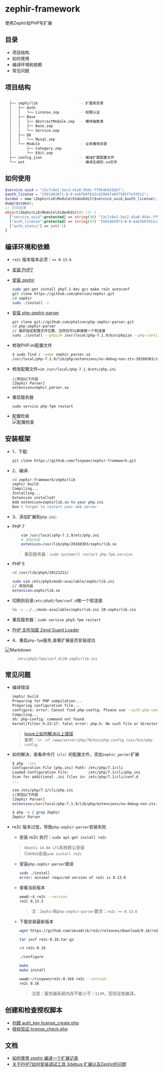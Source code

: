 
zephir-framework
======


使用Zephir给PHP写扩展

## 目录
* 项目结构  
* 如何使用   
* 编译环境和依赖  
* 常见问题  


##   项目结构 <a name="目录结构" />

```bash
  .
  ├── zephirlib                   -- 扩展库目录
  │   ├── Auth
  │   │   └── License.zep         -- 权限认证
  │   ├── Base
  │   │   ├── AbstractModule.zep  -- 模块抽象类
  │   │   ├── Base.zep
  │   │   └── Service.zep
  │   ├── Db
  │   │   └── Mysql.zep
  │   └── Module                  -- 业务模块目录
  │       ├── Category.zep
  │       └── Edit.zep            
  ├── config.json                 -- 编译扩展配置文件
  └── ext                         -- 编译生成的.so文件
```
##  如何使用   

```php
$service_uuid = "13c7c8e1-3ac2-41a6-95dc-ff954b431bbf";
$auth_license = "1501402071-0-0-eabfb0fb52c429d4fa037585f7afd512";
$video = new \ZephirLib\Module\VideoEdit($service_uuid,$auth_license);
dump($video);
// 打印结果
object(ZephirLib\Module\VideoEdit)#3 (3) {
  ["service_uuid":protected] => string(36) "13c7c8e1-3ac2-41a6-95dc-ff954b431bbf"
  ["auth_license":protected] => string(47) "1501402071-0-0-eabfb0fb52c429d4fa037585f7afd512"
  ["auth_status"] => int(-1)
}
```

##  编译环境和依赖   

* `re2c` 版本版本必须：`>= 0.13.6`    
* [安装 PHP7 ](http://www.cnblogs.com/tinywan/p/6607395.html)    
* [安装 zephir](https://github.com/phalcon/zephir)    
  ```bash
  sudo apt-get install php7.1-dev gcc make re2c autoconf
  git clone https://github.com/phalcon/zephir.git
  cd zephir
  sudo ./install -c
  ```
* [安装 php-zephir-parser](https://github.com/phalcon/php-zephir-parser)
  ```bash
  git clone git://github.com/phalcon/php-zephir-parser.git
  cd php-zephir-parser
  // 最好指定配置文件位置，当然也可以直接做一个软连接
  sudo ./install --phpize /usr/local/php-7.1.9/bin/phpize --php-config /usr/local/php-7.1.9/bin/php-config
  ```
* 修改PHP.ini配置文件
  ```bash
  $ sudo find / -name zephir_parser.so
  /usr/local/php-7.1.9/lib/php/extensions/no-debug-non-zts-20160303/zephir_parser.so
  ```
* 修改配置文件`vim /usr/local/php-7.1.9/etc/php.ini` 
  ```
  //添加以下内容
  [Zephir Parser]
  extension=zephir_parser.so
  ```

* 重启服务器
  ```
  sudo service php-fpm restart
  ```
* 配置检查  
   ![配置检查](./file/Zephir-Parser.png)  

## 安装框架 <a name="如何编译" />
*   1、下载:
    ```bash
    git clone https://github.com/Tinywan/zephir-framework.git
    ```
*   2、编译:

    ```bash
    cd zephir-framework/zephirlib
    zephir build
    Compiling...
    Installing...
    Extension installed!
    Add extension=zephirlib.so to your php.ini
    Don't forget to restart your web server
    ```
*   3、添加扩展到`php.ini`:  
*   PHP 7  
    ```bash
        vim /usr/local/php-7.1.9/etc/php.ini
        # 添加内容
        extension=/usr/lib/php/20160303/zephirlib.so
    ```
    > 重启服务器：`sudo systemctl restart php-fpm.service`  

*   PHP 5
    ```bash
    cd /usr/lib/php5/20121212/

    sudo vim /etc/php5/mods-available/zephirlib.ini 
    // 添加内容
    extension=zephirlib.so
    ```
*   切换到目录`/etc/php5/fpm/conf.d`做一个软连接  

    ```bash
    ln -s ../../mods-available/zephirlib.ini 20-zephirlib.ini
    ```
*   重启服务器：`sudo service php5-fpm restart`   

*   [PHP 文件加密 Zend Guard Loader](http://www.cnblogs.com/tinywan/p/6888061.html) 

*   4、重启`php-fpm`服务,查看扩展是否安装成功

![Markdown](./file/zephir_config_file1.png)   

> `/etc/php5/fpm/conf.d/20-zephirlib.ini`

##  常见问题    

* 编译错误

  ```bash
  zephir build
  Preparing for PHP compilation...
  Preparing configuration file...
  configure: error: Cannot find php-config. Please use --with-php-config=PATH
  Compiling...
  sh: php-config: command not found
  kernel/filter.h:23:17: fatal error: php.h: No such file or directory
  ```
  > [Issue上如何解决以上错误](https://github.com/phalcon/zephir/issues/1653)  
  > 案例：`ln -sf /www/server/php/70/bin/php-config /usr/bin/php-config`  

* 如何解决，查看命令行`（cli）`的配置文件，添加`zephir_parser`扩展

  ```bash
  $ php --ini
  Configuration File (php.ini) Path: /etc/php/7.1/cli
  Loaded Configuration File:         /etc/php/7.1/cli/php.ini
  Scan for additional .ini files in: /etc/php/7.1/cli/conf.d
  ...

  vim /etc/php/7.1/cli/php.ini  
  //添加以下内容
  [Zephir Parser]
  extension=/usr/local/php-7.1.9/lib/php/extensions/no-debug-non-zts-20160303/zephir_parser.so

  $ php -m | grep Zephir
  Zephir Parser
  ```
* re2c 版本过低，导致`php-zephir-parser`安装失败

  * 安装 re2c 执行：`sudo apt-get install re2c`
  > `Ubuntu 14.04 LTS`系统默认安装  
  > Centos安装`yum install re2c`  

  * 安装`php-zephir-parser`错误

    ```bash
    sudo ./install
    error: minimal required version of re2c is 0.13.6
    ```
  * 查看当前版本

    ```bash
    www@:~$ re2c --version
    re2c 0.13.5
    ```
    > 注：`Zephir`和`php-zephir-parser`要求：`re2c >= 0.13.6`

  * 下载安装最新版本

    ```bash
    wget https://github.com/skvadrik/re2c/releases/download/0.16/re2c-0.16.tar.gz

    tar zxvf re2c-0.16.tar.gz

    cd re2c-0.16

    ./configure

    make
    make install

    www@:~/tinywan/re2c-0.16$ re2c --version
    re2c 0.16
    ```
    > 注意：服务器系统内存不能小于：`512M`，否则没发编译。

##  创建和检查授权脚本
* [创建 auth_key license_create.php](https://github.com/Tinywan/zephir-framework/blob/master/test/script/license_create.php)
* [授权验证 license_check.php](https://github.com/Tinywan/zephir-framework/blob/master/test/script/license_check.php)

##  文档
* [如何使用 zephir 编译一个扩展记录](http://www.cnblogs.com/tinywan/p/7753456.html) 
* [关于PHP7如何安装调试工具 Xdebug 扩展以及Zephir的问题](http://www.cnblogs.com/tinywan/p/7447958.html)   


